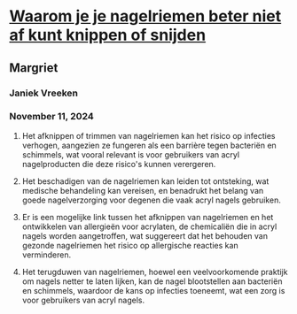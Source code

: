 # [Waarom je je nagelriemen beter niet af kunt knippen of snijden](https://advance.lexis.com/api/document?collection=news&id=urn:contentItem:6DYC-W773-RWHX-B3NB-00000-00&context=1519360)
## Margriet
### Janiek Vreeken
### November 11, 2024

1. Het afknippen of trimmen van nagelriemen kan het risico op infecties verhogen, aangezien ze fungeren als een barrière tegen bacteriën en schimmels, wat vooral relevant is voor gebruikers van acryl nagelproducten die deze risico's kunnen verergeren.

2. Het beschadigen van de nagelriemen kan leiden tot ontsteking, wat medische behandeling kan vereisen, en benadrukt het belang van goede nagelverzorging voor degenen die vaak acryl nagels gebruiken.

3. Er is een mogelijke link tussen het afknippen van nagelriemen en het ontwikkelen van allergieën voor acrylaten, de chemicaliën die in acryl nagels worden aangetroffen, wat suggereert dat het behouden van gezonde nagelriemen het risico op allergische reacties kan verminderen.

4. Het terugduwen van nagelriemen, hoewel een veelvoorkomende praktijk om nagels netter te laten lijken, kan de nagel blootstellen aan bacteriën en schimmels, waardoor de kans op infecties toeneemt, wat een zorg is voor gebruikers van acryl nagels.